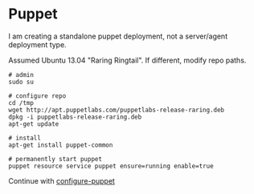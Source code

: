 Puppet
=======

I am creating a standalone puppet deployment, not a server/agent deployment type.

Assumed Ubuntu 13.04 "Raring Ringtail". If different, modify repo paths.

    # admin
    sudo su
    
    # configure repo
    cd /tmp
    wget http://apt.puppetlabs.com/puppetlabs-release-raring.deb
    dpkg -i puppetlabs-release-raring.deb
    apt-get update
    
    # install
    apt-get install puppet-common
    
    # permanently start puppet
    puppet resource service puppet ensure=running enable=true
    
Continue with [configure-puppet](httpconfigure-puppet.md)
